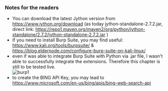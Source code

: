 ### Notes for the readers

- You can download the latest Jython version from https://www.jython.org/download (as today jython-standalone-2.7.2.jar, direct link: https://repo1.maven.org/maven2/org/python/jython-standalone/2.7.2/jython-standalone-2.7.2.jar ) 
- If you need to install Burp Suite, you may find useful: https://www.kali.org/tools/burpsuite/ & https://blog.eldernode.com/configure-burp-suite-on-kali-linux/
- even if was able to integrate Burp Suite with Python via .jar file, I wasn't able to successfully integrate the extensions. Therefore this chapter is still to be tested live.  
![burp1](https://user-images.githubusercontent.com/57464184/140102115-12a52560-92cb-46b0-8022-a4e2fce11ec9.png)
- to create the BING API Key, you may lead to https://www.microsoft.com/en-us/bing/apis/bing-web-search-api 


